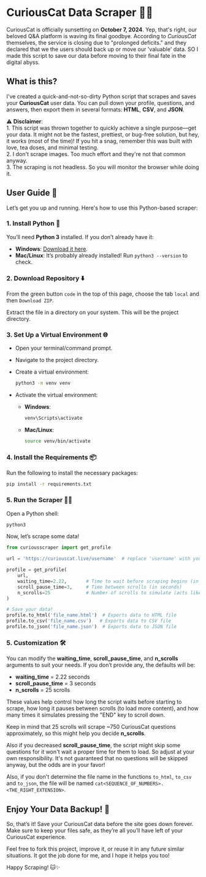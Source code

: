 # CuriousCat Data Scraper 🐱‍💻

CuriousCat is officially sunsetting on **October 7, 2024**. Yep, that's right, our beloved Q&A platform is waving its final goodbye. According to *CuriousCat* themselves, the service is closing due to "prolonged deficits." and they declared that we the users should back up or move our 'valuable' data. SO I made this script to save our data before moving to their final fate in the digital abyss.

## What is this?

I've created a quick-and-not-so-dirty Python script that scrapes and saves your **CuriousCat** user data. You can pull down your profile, questions, and answers, then export them in several formats: **HTML**, **CSV**, and **JSON**.

⚠️ **Disclaimer**:\
    1. This script was thrown together to quickly achieve a single purpose—get your data. It might not be the fastest, prettiest, or bug-free solution, but hey, it works (most of the time)! If you hit a snag, remember this was built with love, tea doses, and minimal testing.\
    2. I don't scrape images. Too much effort and they're not that common anyway.\
    3. The scraping is not headless. So you will monitor the browser while doing it.

## User Guide 🚀

Let’s get you up and running. Here's how to use this Python-based scraper:

### 1. Install Python 🐍

You’ll need **Python 3** installed. If you don’t already have it:

- **Windows**: [Download it here](https://www.python.org/downloads/).
- **Mac/Linux**: It’s probably already installed! Run `python3 --version` to check.

### 2. Download Repository ⬇️

From the green button `code` in the top of this page, choose the tab `local` and then `Download ZIP`.

Extract the file in a directory on your system. This will be the project directory.

### 3. Set Up a Virtual Environment 🌐

- Open your terminal/command prompt.
- Navigate to the project directory.
- Create a virtual environment:

   ```bash
   python3 -m venv venv
   ```

- Activate the virtual environment:
   - **Windows**:
     ```bash
     venv\Scripts\activate
     ```
   - **Mac/Linux**:
     ```bash
     source venv/bin/activate
     ```

### 4. Install the Requirements 📦

Run the following to install the necessary packages:

```bash
pip install -r requirements.txt
```

### 5. Run the Scraper 🏃‍♂️

Open a Python shell:

```bash
python3
```

Now, let’s scrape some data!

```python
from curiousscraper import get_profile

url = 'https://curiouscat.live/username'  # replace 'username' with your actual CuriousCat username

profile = get_profile(
    url,
    waiting_time=2.22,       # Time to wait before scraping begins (in seconds)
    scroll_pause_time=3,     # Time between scrolls (in seconds)
    n_scrolls=25             # Number of scrolls to simulate (acts like pressing END key)
)

# Save your data!
profile.to_html('file_name.html')  # Exports data to HTML file
profile.to_csv('file_name.csv')   # Exports data to CSV file
profile.to_json('file_name.json')  # Exports data to JSON file
```

### 5. Customization 🛠️

You can modify the **waiting_time**, **scroll_pause_time**, and **n_scrolls** arguments to suit your needs. If you don’t provide any, the defaults will be:

- **waiting_time** = 2.22 seconds
- **scroll_pause_time** = 3 seconds
- **n_scrolls** = 25 scrolls

These values help control how long the script waits before starting to scrape, how long it pauses between scrolls (to load more content), and how many times it simulates pressing the "END" key to scroll down.

Keep in mind that 25 scrolls will scrape ~750 CuriousCat questions approximately, so this might help you decide **n_scrolls**.

Also if you decreased **scroll_pause_time**, the script might skip some questions for it won't wait a proper time for them to load. So adjust at your own responsibility. It's not guaranteed that no questions will be skipped anyway, but the odds are in your favor!

Also, if you don't determine the file name in the functions `to_html`, `to_csv` and `to_json`, the file will be named `cat<SEQUENCE_OF_NUMBERS>.<THE_RIGHT_EXTENSION>`.

## Enjoy Your Data Backup! 🧳

So, that’s it! Save your CuriousCat data before the site goes down forever. Make sure to keep your files safe, as they’re all you’ll have left of your CuriousCat experience.

Feel free to fork this project, improve it, or reuse it in any future similar situations. It got the job done for me, and I hope it helps you too!

Happy Scraping! 🐱✨